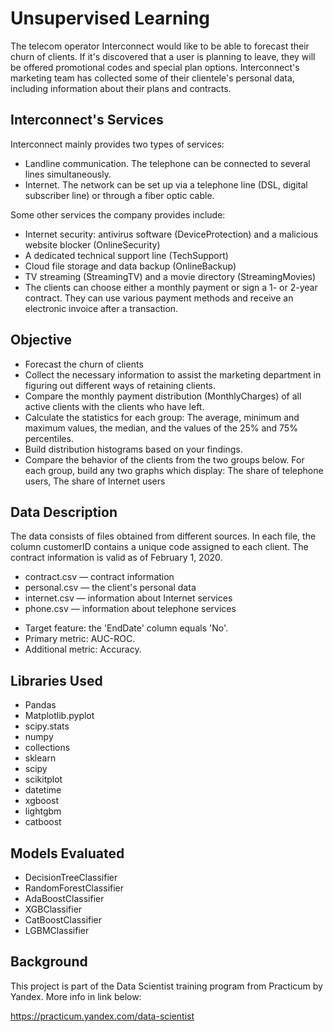 # Unsupervised Learning

 The telecom operator Interconnect would like to be able to forecast their churn of clients. If it's discovered that a user is planning to leave, they will be offered promotional codes and special plan options. Interconnect's marketing team has collected some of their clientele's personal data, including information about their plans and contracts.

## Interconnect's Services
 Interconnect mainly provides two types of services:

* Landline communication. The telephone can be connected to several lines simultaneously.
* Internet. The network can be set up via a telephone line (DSL, digital subscriber line) or through a fiber optic cable.

 Some other services the company provides include:

 * Internet security: antivirus software (DeviceProtection) and a malicious website blocker (OnlineSecurity)
 * A dedicated technical support line (TechSupport)
 * Cloud file storage and data backup (OnlineBackup)
 * TV streaming (StreamingTV) and a movie directory (StreamingMovies)
 * The clients can choose either a monthly payment or sign a 1- or 2-year contract. They can use various payment methods and receive an electronic invoice after a transaction.
 ## Objective
 * Forecast the churn of clients
 * Collect the necessary information to assist the marketing department in figuring out different ways of retaining clients.
 * Compare the monthly payment distribution (MonthlyCharges) of all active clients with the clients who have left. 
 * Calculate the statistics for each group: The average, minimum and maximum values, the median, and the values of the 25% and 75% percentiles. 
 * Build distribution histograms based on your findings.
 * Compare the behavior of the clients from the two groups below. For each group, build any two graphs which display: The share of telephone users, The share of Internet users

 ## Data Description
 The data consists of files obtained from different sources. In each file, the column customerID contains a unique code assigned to each client. The contract information is valid as of February 1, 2020.
 * contract.csv — contract information
 * personal.csv — the client's personal data
 * internet.csv — information about Internet services
 * phone.csv — information about telephone services

  - Target feature: the 'EndDate' column equals 'No'.
  - Primary metric: AUC-ROC.
  - Additional metric: Accuracy.

##  Libraries Used
 * Pandas
 * Matplotlib.pyplot
 * scipy.stats
 * numpy
 * collections
 * sklearn
 * scipy
 * scikitplot
 * datetime
 * xgboost
 * lightgbm
 * catboost

##  Models Evaluated
 * DecisionTreeClassifier
 * RandomForestClassifier
 * AdaBoostClassifier
 * XGBClassifier
 * CatBoostClassifier
 * LGBMClassifier
 

## Background
This project is part of the Data Scientist training program from Practicum by Yandex. More info in link below:

https://practicum.yandex.com/data-scientist

 
